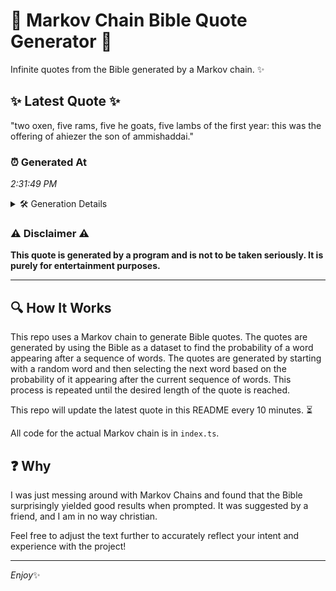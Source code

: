 # 📖 Markov Chain Bible Quote Generator 📖

Infinite quotes from the Bible generated by a Markov chain. ✨

## ✨ Latest Quote ✨
"two oxen, five rams, five he goats, five lambs of the first year: this was the offering of ahiezer the son of ammishaddai."

### ⏰ Generated At
*2:31:49 PM*

<details>
    <summary>🛠️ Generation Details</summary>
    <p>
        <strong>🌱 Seed:</strong> two<br>
        <strong>🔄 Iterations:</strong> 22<br>
        <strong>📜 Context History:</strong><br>[ two ]: oxen,<br>[ two, oxen, ]: five<br>[ two, oxen,, five ]: rams,<br>[ two, oxen,, five, rams, ]: five<br>[ two, oxen,, five, rams,, five ]: he<br>[ two, oxen,, five, rams,, five, he ]: goats,<br>[ oxen,, five, rams,, five, he, goats, ]: five<br>[ five, rams,, five, he, goats,, five ]: lambs<br>[ rams,, five, he, goats,, five, lambs ]: of<br>[ five, he, goats,, five, lambs, of ]: the<br>[ he, goats,, five, lambs, of, the ]: first<br>[ goats,, five, lambs, of, the, first ]: year:<br>[ five, lambs, of, the, first, year: ]: this<br>[ lambs, of, the, first, year:, this ]: was<br>[ of, the, first, year:, this, was ]: the<br>[ the, first, year:, this, was, the ]: offering<br>[ first, year:, this, was, the, offering ]: of<br>[ year:, this, was, the, offering, of ]: ahiezer<br>[ this, was, the, offering, of, ahiezer ]: the<br>[ was, the, offering, of, ahiezer, the ]: son<br>[ the, offering, of, ahiezer, the, son ]: of<br>[ offering, of, ahiezer, the, son, of ]: ammishaddai.<br>
    </p>
</details>

### ⚠️ Disclaimer ⚠️
**This quote is generated by a program and is not to be taken seriously. It is purely for entertainment purposes.**

---

## 🔍 How It Works

This repo uses a Markov chain to generate Bible quotes. The quotes are generated by using the Bible as a dataset to find the probability of a word appearing after a sequence of words. The quotes are generated by starting with a random word and then selecting the next word based on the probability of it appearing after the current sequence of words. This process is repeated until the desired length of the quote is reached.

This repo will update the latest quote in this README every 10 minutes. ⏳

All code for the actual Markov chain is in `index.ts`.

## ❓ Why

I was just messing around with Markov Chains and found that the Bible surprisingly yielded good results when prompted. 
It was suggested by a friend, and I am in no way christian.

Feel free to adjust the text further to accurately reflect your intent and experience with the project!

---

*Enjoy*✨
